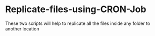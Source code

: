 # Replicate-files-using-CRON-Job
These two scripts will help to replicate all the files inside any folder to another location
